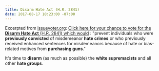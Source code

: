 ```yaml
---
title: Disarm Hate Act (H.R. 2841)
date: 2017-08-17 10:23:00 -07:00
---
```


Excerpted from [issuevoter.org](http://issuevoter.org/):
[Click here for your chance to vote for the **Disarm Hate Act** (H.R. 2841) which would](https://issuevoter.org/bills/1824/hr2841-115-disarm-hate-act-h-r-2841) :
"prevent individuals who were **previously convicted** of misdemeanor **hate crimes** or who previously received enhanced sentences for misdemeanors because of hate or bias-related motives from **purchasing guns**."

It's time to **disarm** (as much as possible) the **white supremacists** and all other **hate groups**.  